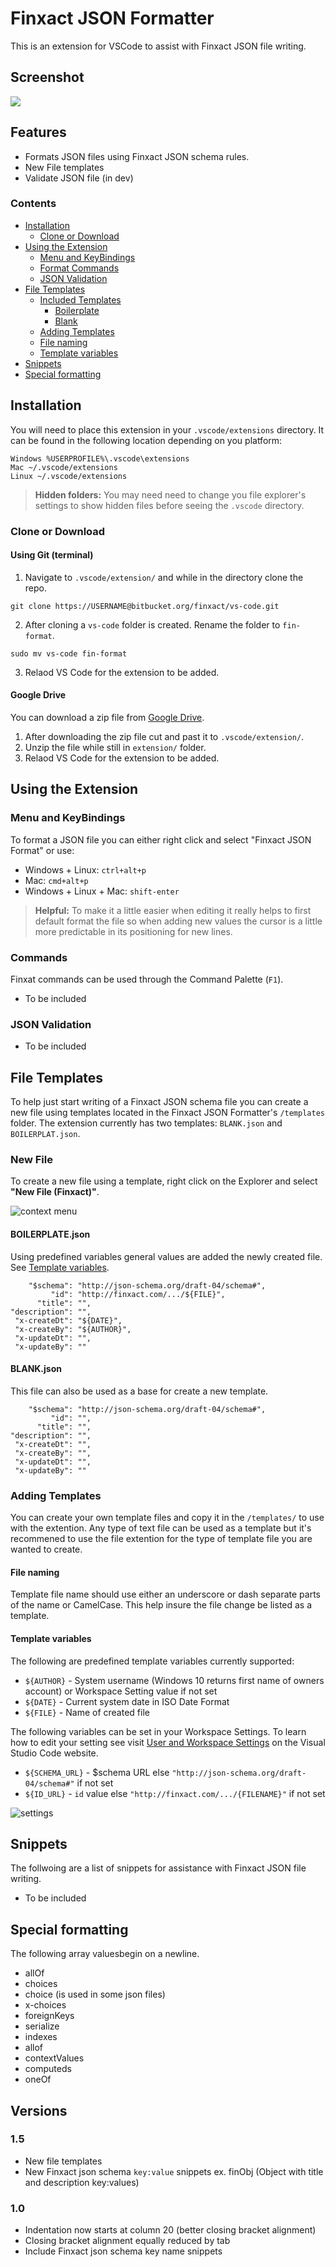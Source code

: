 # Finxact JSON Formatter

This is an extension for VSCode to assist with Finxact JSON file writing.

## Screenshot
![](https://drive.google.com/uc?export=view&id=1N4oDMsDjzcSXV0vv6lk0AlxeFSkH7HA4)

## Features
- Formats JSON files using Finxact JSON schema rules.
- New File templates
- Validate JSON file (in dev)


### Contents
- [Installation](#Installation)
    - [Clone or Download](#Clone-or-Download)
- [Using the Extension](#Using-the-Extension)
    - [Menu and KeyBindings](#Menu-and-KeyBindings)
    - [Format Commands](#Format-Commands)
    - [JSON Validation](#JSON-Validation)
- [File Templates](#File-Templates)
    - [Included Templates](#Included-Templates)
        - [Boilerplate](#BOILERPLATE.json)
        - [Blank](#BLANK.json)
    - [Adding Templates](#Adding-Templates)
    - [File naming](#File-naming)
    - [Template variables](#Template-variables)
- [Snippets](#Snippets)
- [Special formatting](#Special-formatting)

## Installation

You will need to place this extension in your `.vscode/extensions` directory. It can be found in the following location depending on you platform:
```
Windows %USERPROFILE%\.vscode\extensions
Mac ~/.vscode/extensions
Linux ~/.vscode/extensions
```


> **Hidden folders:** You may need need to change you file explorer's settings to show hidden files before seeing the `.vscode` directory.

### Clone or Download

#### Using Git (terminal)
1. Navigate to `.vscode/extension/` and while in the directory clone the repo.
```
git clone https://USERNAME@bitbucket.org/finxact/vs-code.git
```

2. After cloning a `vs-code` folder is created. Rename the folder to `fin-format`.
```
sudo mv vs-code fin-format
```

3. Relaod VS Code for the extension to be added.

#### Google Drive
You can download a zip file from [Google Drive](https://drive.google.com/drive/folders/13y3dKEXJE0sE4aGEdUZL8Iq0bGY5hopx?usp=sharing).

1. After downloading the zip file cut and past it to `.vscode/extension/`.
2. Unzip the file while still in `extension/` folder.
3. Relaod VS Code for the extension to be added.

## Using the Extension

### Menu and KeyBindings
To format a JSON file you can either right click and select "Finxact JSON Format" or use:

- Windows + Linux: `ctrl+alt+p`
- Mac: `cmd+alt+p`
- Windows + Linux + Mac: `shift-enter`

> **Helpful:** To make it a little easier when editing it really helps to first default format the file so when adding new values the cursor is a little more predictable in its positioning for new lines.

### Commands

Finxat commands can be used through the Command Palette (`F1`).

- To be included

### JSON Validation
- To be included

## File Templates

To help just start writing of a Finxact JSON schema file you can create a new file using templates located in the Finxact JSON Formatter's `/templates` folder. The extension currently has two templates: `BLANK.json` and `BOILERPLAT.json`.

### New File
To create a new file using a template, right click on the Explorer and select **"New File (Finxact)"**.

![context menu](https://drive.google.com/uc?export=view&id=13O0mmVNQsXlsFxayNSKoYAItrHmN_JwB)

#### BOILERPLATE.json
Using predefined variables general values are added the newly created file. See [Template variables](#Template-variables).
```
    "$schema": "http://json-schema.org/draft-04/schema#",
         "id": "http://finxact.com/.../${FILE}",
      "title": "",
"description": "",
 "x-createDt": "${DATE}",
 "x-createBy": "${AUTHOR}",
 "x-updateDt": "",
 "x-updateBy": ""
```

#### BLANK.json
This file can also be used as a base for create a new template.
```
    "$schema": "http://json-schema.org/draft-04/schema#",
         "id": "",
      "title": "",
"description": "",
 "x-createDt": "",
 "x-createBy": "",
 "x-updateDt": "",
 "x-updateBy": ""
```

### Adding Templates
You can create your own template files and copy it in the `/templates/` to use with the extention. Any type of text file can be used as a template but it's recommened to use the file extention for the type of template file you are wanted to create. 

#### File naming
Template file name should use either an underscore or dash separate parts of the name or CamelCase. This help insure the file change be listed as a template.

#### Template variables
The following are predefined template variables currently supported:

- `${AUTHOR}` - System username (Windows 10 returns first name of owners account) or Workspace Setting value if not set
- `${DATE}` - Current system date in ISO Date Format
- `${FILE}` - Name of created file

The following variables can be set in your Workspace Settings. To learn how to edit your setting see visit [User and Workspace Settings](https://code.visualstudio.com/docs/getstarted/settings) on the Visual Studio Code website.

- `${SCHEMA_URL}` - $schema URL else `"http://json-schema.org/draft-04/schema#"` if not set
- `${ID_URL}` - `id` value else `"http://finxact.com/.../{FILENAME}"` if not set

![settings](https://drive.google.com/uc?export=view&id=1NnBU0CwN8q4RPVlW6MM2MT45HmzmyX5K)

## Snippets
The follwoing are a list of snippets for assistance with Finxact JSON file writing.

- To be included

## Special formatting
The following array valuesbegin on a newline.

- allOf
- choices
- choice (is used in some json files)
- x-choices
- foreignKeys
- serialize
- indexes
- allof
- contextValues
- computeds
- oneOf

## Versions

### 1.5
- New file templates
- New Finxact json schema `key:value` snippets ex. finObj (Object with title and description key:values)

### 1.0
- Indentation now starts at column 20 (better closing bracket alignment)
- Closing bracket alignment equally reduced by tab
- Include Finxact json schema key name snippets
